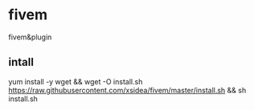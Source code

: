 # fivem
fivem&amp;plugin

## intall

yum install -y wget && wget -O install.sh https://raw.githubusercontent.com/xsidea/fivem/master/install.sh && sh install.sh
